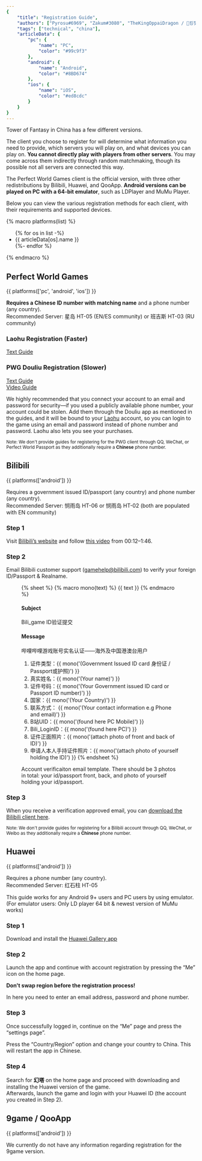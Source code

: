 ```yaml
---
{
	"title": "Registration Guide",
	"authors": ["Pyrosu#6969", "Zakum#3080", "TheKingOppaiDragon / 👑킹젖가슴드래곤👑#5969"],
	"tags": ["technical", "china"],
	"articleData": {
		"pc": {
			"name": "PC",
			"color": "#99c9f3"
		},
		"android": {
			"name": "Android",
			"color": "#8BD674"
		},
		"ios": {
			"name": "iOS",
			"color": "#ed8cdc"
		}
	}
}
---
```


Tower of Fantasy in China has a few different versions.

The client you choose to register for will determine what information you need to provide, which servers you will play on, and what devices you can play on. **You cannot directly play with players from other servers**. You may come across them indirectly through random matchmaking, though its possible not all servers are connected this way.

The Perfect World Games client is the official version, with three other redistributions by Bilibili, Huawei, and QooApp. **Android versions can be played on PC with a 64-bit emulator**, such as LDPlayer and MuMu Player.

Below you can view the various registration methods for each client, with their requirements and supported devices.

{% macro platforms(list) %}
<ul class="cluster gap-xs">
{% for os in list -%}
	<li class="chip" data-color="mad-cool" style="color: {{ articleData[os].color }};">{{ articleData[os].name }}</li>
{%- endfor %}
</ul>
{% endmacro %}

## Perfect World Games
{{ platforms(['pc', 'android', 'ios']) }}

**Requires a Chinese ID number with matching name** and a phone number (any country).  
Recommended Server: 星岛 HT-05 (EN/ES community) or 班吉斯 HT-03 (RU community)

### Laohu Registration (Faster)
[Text Guide](https://docs.google.com/document/d/1N7UsgrplqUIL3plYk9gQJzYPECwJ5QP1r2zPNXBbsJU)

### PWG Douliu Registration (Slower)
[Text Guide](https://docs.google.com/spreadsheets/d/19BjfRHMYR04GPEPGKhngnAFaPuesCD4dFk26Q8XplEk/edit#gid=2112692818)  
[Video Guide](https://www.youtube.com/watch?v=9RSegv4ntoQ)

We highly recommended that you connect your account to an email and password for security—if you used a publicly available phone number, your account could be stolen. Add them through the Douliu app as mentioned in the guides, and it will be bound to your [Laohu](https://i.laohu.com/) account, so you can login to the game using an email and password instead of phone number and password. Laohu also lets you see your purchases.

<small>Note: We don't provide guides for registering for the PWG client through QQ, WeChat, or Perfect World Passport as they additionally require a **Chinese** phone number.</small>

## Bilibili
{{ platforms(['android']) }}

Requires a government issued ID/passport (any country) and phone number (any country).  
Recommended Server: 悯雨岛 HT-06 or 悯雨岛 HT-02 (both are populated with EN community)

### Step 1
Visit [Bilibili’s website](https://www.bilibili.com/) and follow [this video](https://youtu.be/HByc8KNjiD4?t=12) from 00:12–1:46.

### Step 2
Email Bilibili customer support ([gamehelp@bilibili.com](mailto:gamehelp@bilibili.com)) to verify your foreign ID/Passport & Realname.

<figure class="sheet-wrapper wrapper">
{% sheet %}
{% macro mono(text) %}
<span class="text-accent font-mono text-step--1">{{ text }}</span>
{% endmacro %}
<h4 class="chip" data-color="knockout">Subject</h4>

Bili_game ID验证提交

<h4 class="chip" data-color="knockout">Message</h4>  

哔哩哔哩游戏账号实名认证——海外及中国港澳台用户

1. 证件类型：{{ mono('(Government Issued ID card 身份证 / Passport或护照)') }}
2. 真实姓名：{{ mono('(Your name)') }}
3. 证件号码：{{ mono('(Your Government issued ID card or Passport ID number)') }}
4. 国家：{{ mono('(Your Country)') }}
5. 联系方式： {{ mono('(Your contact information e.g Phone and email)') }}
6. B站UID：{{ mono('(found here PC Mobile)') }}
7. Bili_LoginID：{{ mono('(found here PC)') }}
8. 证件正面照片：{{ mono('(attach photo of front and back of ID)') }}
9. 申请人本人手持证件照片：{{ mono('(attach photo of yourself holding the ID)') }}
{% endsheet %}
<figcaption>Account verificaiton email template. There should be 3 photos in total: your id/passport front, back, and photo of yourself holding your id/passport.</figcaption>
</figure>

### Step 3
When you receive a verification approved email, you can [download the Bilibili client here](https://www.biligame.com/detail/?id=105409).

<small>Note: We don't provide guides for registering for a Bilibili account through QQ, WeChat, or Weibo as they additionally require a **Chinese** phone number.</small>

## Huawei
{{ platforms(['android']) }}

Requires a phone number (any country).  
Recommended Server: 红石柱 HT-05

This guide works for any Android 9+ users and PC users by using emulator.  
(For emulator users: Only LD player 64 bit & newest version of MuMu works)

### Step 1
Download and install the [Huawei Gallery app](https://consumer.huawei.com/en/mobileservices/appgallery/)

### Step 2
Launch the app and continue with account registration by pressing the “Me” icon on the home page.

**Don't swap region before the registration process!**

In here you need to enter an email address, password and phone number.

### Step 3
Once successfully logged in, continue on the “Me” page and press the “settings page”.

Press the “Country/Region” option and change your country to China. This will restart the app in Chinese.

### Step 4

Search for **幻塔** on the home page and proceed with downloading and installing the Huawei version of the game.  
Afterwards, launch the game and login with your Huawei ID (the account you created in Step 2).

## 9game / QooApp
{{ platforms(['android']) }}

We currently do not have any information regarding registration for the 9game version.
